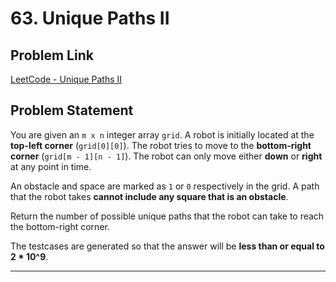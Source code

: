 # 63. Unique Paths II

## Problem Link
[LeetCode - Unique Paths II](https://leetcode.com/problems/unique-paths-ii/)

## Problem Statement
You are given an `m x n` integer array `grid`. A robot is initially located at the **top-left corner** (`grid[0][0]`). The robot tries to move to the **bottom-right corner** (`grid[m - 1][n - 1]`). The robot can only move either **down** or **right** at any point in time.

An obstacle and space are marked as `1` or `0` respectively in the grid. A path that the robot takes **cannot include any square that is an obstacle**.

Return the number of possible unique paths that the robot can take to reach the bottom-right corner.

The testcases are generated so that the answer will be **less than or equal to 2 * 10^9**.

---

